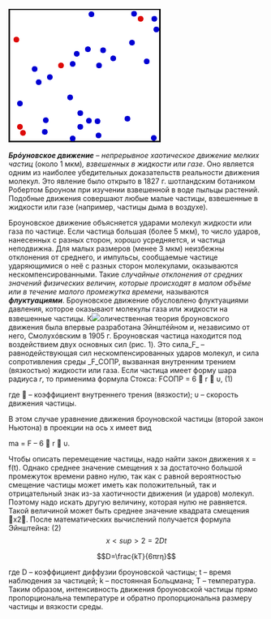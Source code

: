 ![](./img/Translational_motion.gif)

_**Брóуновское движение**_ – _непрерывное хаотическое движение мелких частиц_ (около 1 мкм)_, взвешенных в жидкости или газе_. Оно является одним из наиболее убедительных доказательств реальности движения молекул. Это явление было открыто в 1827 г. шотландским ботаником Робертом Броуном при изучении взвешенной в воде пыльцы растений. Подобные движения совершают любые малые частицы, взвешенные в жидкости или газе (например, частицы дыма в воздухе).

Броуновское движение объясняется ударами молекул жидкости или газа по частице. Если частица большая (более 5 мкм), то число ударов, нанесенных с разных сторон, хорошо усредняется, и частица неподвижна. Для малых размеров (менее 3 мкм) неизбежны отклонения от среднего, и импульсы, сообщаемые частице ударяющимися о неё с разных сторон молекулами, оказываются нескомпенсированными. Такие _случайные отклонения от средних значений физических величин, которые происходят в малом объёме или в течение малого промежутка времени,_ называются _**флуктуациями**_. Броуновское движение обусловлено флуктуациями давления, которое оказывают молекулы газа или жидкости на взвешенные частицы.
К![](https://studfile.net/html/1679/327/html_hgh2W6iuqp.Knno/img-OSaX2i.png)оличественная теория броуновского движения была впервые разработана Эйнштéйном и, независимо от него, Смолухóвским в 1905 г. Броуновская частица находится под воздействием двух основных сил (рис. 1). Это сила_F_ – равнодействующая сил нескомпенсированных ударов молекул, и сила сопротивления среды _F_СОПР, вызванная внутренним трением (вязкостью) жидкости или газа. Если частица имеет форму шара радиуса _r_, то применима формула Стокса:
FСОПР = 6  r  υ, (1)

где  – коэффициент внутреннего трения (вязкости); υ – скорость движения частицы.

В этом случае уравнение движения броуновской частицы (второй закон Ньютона) в проекции на ось х имеет вид

ma = F – 6  r  υ.

Чтобы описать перемещение частицы, надо найти закон движения х = f(t). Однако среднее значение смещения х за достаточно большой промежуток времени равно нулю, так как с равной вероятностью смещение частицы может иметь как положительный, так и отрицательный знак из-за хаотичности движения (и ударов) молекул. Поэтому надо искать другую величину, которая нулю не равняется. Такой величиной может быть среднее значение квадрата смещения x2. После математических вычислений получается формула Эйнштейна:
(2)
$$x<sup>2 =2Dt$$

$$D=\frac{kT}{6πrη}$$ 

где D – коэффициент диффузии броуновской частицы; t – время наблюдения за частицей; k – постоянная Больцмана; Т – температура. Таким образом, интенсивность движения броуновской частицы прямо пропорциональна температуре и обратно пропорциональна размеру частицы и вязкости среды.
